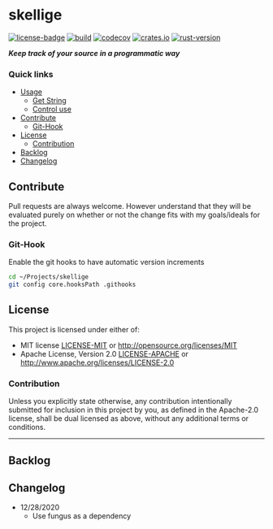 # skellige
[![license-badge](https://img.shields.io/crates/l/fungus.svg)](https://opensource.org/licenses/MIT)
[![build](https://github.com/phR0ze/skellige/workflows/build/badge.svg?branch=main)](https://github.com/phR0ze/skellige/actions)
[![codecov](https://codecov.io/gh/phR0ze/skellige/branch/main/graph/badge.svg?token=BT1GhAqKvc)](https://codecov.io/gh/phR0ze/skellige)
[![crates.io](https://img.shields.io/crates/v/skellige.svg)](https://crates.io/crates/skellige)
[![rust-version](https://img.shields.io/badge/rust-latest%20stable-blue.svg)](https://github.com/rust-lang/rust/releases)

***Keep track of your source in a programmatic way***

### Quick links
* [Usage](#usage)
  * [Get String](#get-string)
  * [Control use](#control-use)
* [Contribute](#contribute)
  * [Git-Hook](#git-hook)
* [License](#license)
  * [Contribution](#contribution)
* [Backlog](#backlog)
* [Changelog](#changelog)

## Contribute <a name="Contribute"/></a>
Pull requests are always welcome. However understand that they will be evaluated purely on whether
or not the change fits with my goals/ideals for the project.

### Git-Hook <a name="git-hook"/></a>
Enable the git hooks to have automatic version increments
```bash
cd ~/Projects/skellige
git config core.hooksPath .githooks
```

## License <a name="license"/></a>
This project is licensed under either of:
 * MIT license [LICENSE-MIT](LICENSE-MIT) or http://opensource.org/licenses/MIT
 * Apache License, Version 2.0 [LICENSE-APACHE](LICENSE-APACHE) or http://www.apache.org/licenses/LICENSE-2.0

### Contribution <a name="contribution"/></a>
Unless you explicitly state otherwise, any contribution intentionally submitted for inclusion in
this project by you, as defined in the Apache-2.0 license, shall be dual licensed as above, without
any additional terms or conditions.

---

## Backlog <a name="backlog"/></a>

## Changelog <a name="changelog"/></a>
* 12/28/2020
  * Use fungus as a dependency

